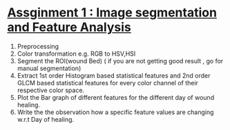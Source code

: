 # [Assginment 1 : Image segmentation and Feature Analysis]()
1. Preprocessing
2. Color transformation e.g. RGB to HSV,HSI
3. Segment the ROI(wound Bed)  ( if you are not getting good result , go for manual segmentation) 
4. Extract 1st order Histogram based statistical features and 2nd order GLCM based statistical features for every color channel of their respective color space. 
5. Plot the Bar graph of different features for the different day of wound healing.  
6. Write the the observation how a specific feature values  are changing w.r.t Day of healing.